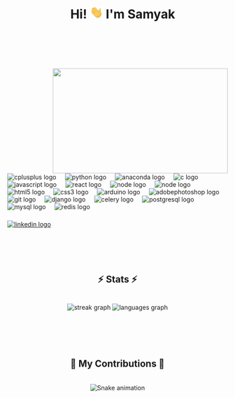  <ul align="center">
<h1 style="display: inline-block">Hi! <img src="https://raw.githubusercontent.com/ABSphreak/ABSphreak/master/gifs/Hi.gif" width="30px"> I'm Samyak</h1>
 </ul>  
<br><br><br>
<!---->

###

<img align="right" height="240" width = '400' src="https://i.pinimg.com/originals/78/36/37/7836378c30d35718fc29da3778a5dae5.gif" />

###

<!--<h2 align="left">⚒️ Languages & Tools I worked with ⚒️</h2>-->
<div align="left">
  <img src="https://cdn.jsdelivr.net/gh/devicons/devicon/icons/cplusplus/cplusplus-original.svg" height="30" alt="cplusplus logo" />
  <img width="12" />
  <img src="https://cdn.jsdelivr.net/gh/devicons/devicon/icons/python/python-original.svg" height="30" alt="python logo" />
  <img width="12" />
  <img src="https://cdn.jsdelivr.net/gh/devicons/devicon/icons/anaconda/anaconda-original.svg" height="30" alt="anaconda logo" />
  <img width="12" />
  
  <img src="https://cdn.jsdelivr.net/gh/devicons/devicon/icons/c/c-original.svg" height="30" alt="c logo" />
  <img width="12" />
  
  <img src="https://cdn.jsdelivr.net/gh/devicons/devicon/icons/javascript/javascript-original.svg" height="30" alt="javascript logo" />
  <img width="12" />
  <img src="https://cdn.jsdelivr.net/gh/devicons/devicon/icons/react/react-original.svg" height="30" alt="react logo" />
  <img width="12" />
  <img src="https://cdn.jsdelivr.net/gh/devicons/devicon@latest/icons/nodejs/nodejs-original-wordmark.svg" height="30" alt="node logo" />
  <img width="12" />
  
  <img src="https://cdn.jsdelivr.net/gh/devicons/devicon@latest/icons/tailwindcss/tailwindcss-original.svg" height="30" alt="node logo" />
  <img width="12" />
  
  <img src="https://cdn.jsdelivr.net/gh/devicons/devicon/icons/html5/html5-original.svg" height="30" alt="html5 logo" />
  <img width="12" />
  <img src="https://cdn.jsdelivr.net/gh/devicons/devicon/icons/css3/css3-original.svg" height="30" alt="css3 logo" />
  <img width="12" />
  <img src="https://cdn.jsdelivr.net/gh/devicons/devicon/icons/arduino/arduino-original.svg" height="30" alt="arduino logo" />
  <img width="12" />

  <img src="https://skillicons.dev/icons?i=ps" height="30" alt="adobephotoshop logo" />
  <img width="12" />
  <img src="https://cdn.jsdelivr.net/gh/devicons/devicon/icons/git/git-original.svg" height="30" alt="git logo" />
  <img width="12" />


  <!-- Django -->
<img src="https://cdn.jsdelivr.net/gh/devicons/devicon/icons/django/django-original.svg" height="30" alt="django logo" />
<img width="12" />

<!-- Celery (no official devicon, use a reliable alternative) -->
<img src="https://raw.githubusercontent.com/celery/celery-logo/master/celery-icon.png" height="30" alt="celery logo" />
<img width="12" />

<!-- PostgreSQL -->
<img src="https://cdn.jsdelivr.net/gh/devicons/devicon/icons/postgresql/postgresql-original.svg" height="30" alt="postgresql logo" />
<img width="12" />

<!-- MySQL -->
<img src="https://cdn.jsdelivr.net/gh/devicons/devicon/icons/mysql/mysql-original.svg" height="30" alt="mysql logo" />
<img width="12" />

<!-- Redis -->
<img src="https://cdn.jsdelivr.net/gh/devicons/devicon/icons/redis/redis-original.svg" height="30" alt="redis logo" />
<img width="12" />

  
  
</div>

###

<!--<h2 align="left">📱 Connect with Me 😀</h2>-->
<div align="left">
  <a href="https://www.linkedin.com/in/samyak-choudhary/" target="_blank">
    <img src="https://img.shields.io/static/v1?message=LinkedIn&logo=linkedin&label=&color=0077B5&logoColor=white&labelColor=&style=for-the-badge" height="40" alt="linkedin logo"  />
  </a>

</div>

###
<br><br><br>
<h2 align="center">⚡ Stats ⚡</h2>
<br>
<div align=center>
  <img src="https://streak-stats.demolab.com?user=SAMurai-16&locale=en&mode=daily&theme=dracula&hide_border=false&border_radius=5" height="150" alt="streak graph" />
  <img src="https://github-readme-stats.vercel.app/api/top-langs?username=SAMurai-16&locale=en&hide_title=false&layout=compact&card_width=320&langs_count=5&theme=dracula&hide_border=false" height="150" alt="languages graph" />
</div>

<br/><br/>

<br clear="both">
<div align="center">
  <h2>🐍 My Contributions 🐍</h2>
  <br>
  <img src="https://raw.githubusercontent.com/SAMurai-16/SAMurai-16/output/snake.svg" alt="Snake animation" />
  <br/><br/><br/>
</div>

###
